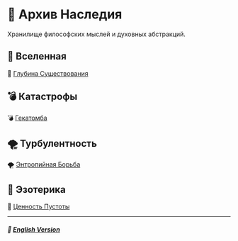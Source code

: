 # 📁 Архив Наследия
<p align="justify">Хранилище философских мыслей и духовных абстракций.</p>

## 🌌 Вселенная
🌌 [Глубина Существования](universal/depth_of_existence/russian.md)

## 💣 Катастрофы
💣 [Гекатомба](catastrophical/the_hecatomb/russian.md)

## 🌪️ Турбулентность
🌪️ [Энтропийная Борьба](turbulence/entropic_struggle/russian.md)

## 🔮 Эзотерика
🔮 [Ценность Пустоты](esoterical/the_value_of_emptiness/russian.md)

***

##### 🗽 [English Version](index.md)
